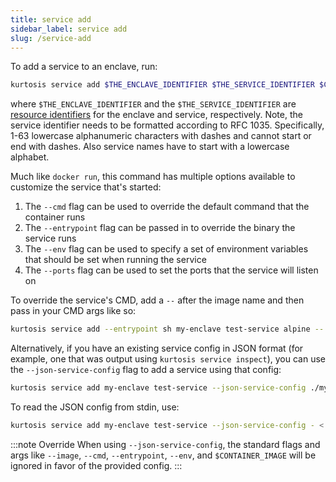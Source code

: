 ```yaml
---
title: service add
sidebar_label: service add
slug: /service-add
---
```


To add a service to an enclave, run:

```bash
kurtosis service add $THE_ENCLAVE_IDENTIFIER $THE_SERVICE_IDENTIFIER $CONTAINER_IMAGE
```

where `$THE_ENCLAVE_IDENTIFIER` and the `$THE_SERVICE_IDENTIFIER` are [resource identifiers](../advanced-concepts/resource-identifier.md) for the enclave and service, respectively.
Note, the service identifier needs to be formatted according to RFC 1035. Specifically, 1-63 lowercase alphanumeric characters with dashes and cannot start or end with dashes. Also service names
have to start with a lowercase alphabet.

Much like `docker run`, this command has multiple options available to customize the service that's started:

1. The `--cmd` flag can be used to override the default command that the container runs
1. The `--entrypoint` flag can be passed in to override the binary the service runs
1. The `--env` flag can be used to specify a set of environment variables that should be set when running the service
1. The `--ports` flag can be used to set the ports that the service will listen on

To override the service's CMD, add a `--` after the image name and then pass in your CMD args like so:

```bash
kurtosis service add --entrypoint sh my-enclave test-service alpine -- -c "echo 'Hello world'"
```

Alternatively, if you have an existing service config in JSON format (for example, one that was output using `kurtosis service inspect`), you can use the `--json-service-config` flag to add a service using that config:

```bash
kurtosis service add my-enclave test-service --json-service-config ./my-service-config.json
```

To read the JSON config from stdin, use:

```bash
kurtosis service add my-enclave test-service --json-service-config - < ./my-service-config.json
```

:::note Override
When using `--json-service-config`, the standard flags and args like `--image`, `--cmd`, `--entrypoint`, `--env`, and `$CONTAINER_IMAGE` will be ignored in favor of the provided config.
:::

